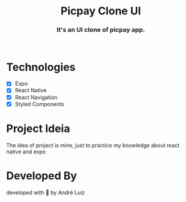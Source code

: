 <h1 align="center">Picpay Clone UI</h1>

<h3 align="center">It's an UI clone of picpay app.</h3>

<br/>

# Technologies

- [x] Expo
- [x] React Native
- [x] React Navigation
- [x] Styled Components

# Project Ideia

<p >The idea of project is mine, just to practice my knowledge about react native and expo</p>

# Developed By 
<p>developed with 💜 by André Luiz </p>
